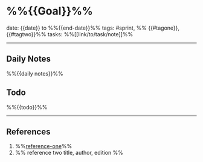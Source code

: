 # %%{{Goal}}%%

date: {{date}} to %%{{end-date}}%%
tags: #sprint, %% {{#tagone}}, {{#tagtwo}}%%
tasks: %%[[link/to/task/note]]%%

---
## Daily Notes

%%{{daily notes}}%%
## Todo

%%{{todo}}%%

---
## References

1. %%[reference-one](link)%%
2. %% reference two title, author, edition %%
